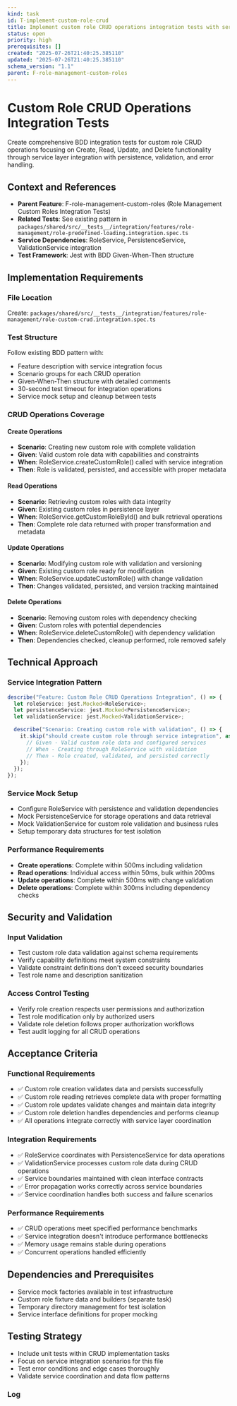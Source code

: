 ```yaml
---
kind: task
id: T-implement-custom-role-crud
title: Implement custom role CRUD operations integration tests with service coordination
status: open
priority: high
prerequisites: []
created: "2025-07-26T21:40:25.385110"
updated: "2025-07-26T21:40:25.385110"
schema_version: "1.1"
parent: F-role-management-custom-roles
---
```


# Custom Role CRUD Operations Integration Tests

Create comprehensive BDD integration tests for custom role CRUD operations focusing on Create, Read, Update, and Delete functionality through service layer integration with persistence, validation, and error handling.

## Context and References

- **Parent Feature**: F-role-management-custom-roles (Role Management Custom Roles Integration Tests)
- **Related Tests**: See existing pattern in `packages/shared/src/__tests__/integration/features/role-management/role-predefined-loading.integration.spec.ts`
- **Service Dependencies**: RoleService, PersistenceService, ValidationService integration
- **Test Framework**: Jest with BDD Given-When-Then structure

## Implementation Requirements

### File Location

Create: `packages/shared/src/__tests__/integration/features/role-management/role-custom-crud.integration.spec.ts`

### Test Structure

Follow existing BDD pattern with:

- Feature description with service integration focus
- Scenario groups for each CRUD operation
- Given-When-Then structure with detailed comments
- 30-second test timeout for integration operations
- Service mock setup and cleanup between tests

### CRUD Operations Coverage

#### Create Operations

- **Scenario**: Creating new custom role with complete validation
- **Given**: Valid custom role data with capabilities and constraints
- **When**: RoleService.createCustomRole() called with service integration
- **Then**: Role is validated, persisted, and accessible with proper metadata

#### Read Operations

- **Scenario**: Retrieving custom roles with data integrity
- **Given**: Existing custom roles in persistence layer
- **When**: RoleService.getCustomRoleById() and bulk retrieval operations
- **Then**: Complete role data returned with proper transformation and metadata

#### Update Operations

- **Scenario**: Modifying custom role with validation and versioning
- **Given**: Existing custom role ready for modification
- **When**: RoleService.updateCustomRole() with change validation
- **Then**: Changes validated, persisted, and version tracking maintained

#### Delete Operations

- **Scenario**: Removing custom roles with dependency checking
- **Given**: Custom roles with potential dependencies
- **When**: RoleService.deleteCustomRole() with dependency validation
- **Then**: Dependencies checked, cleanup performed, role removed safely

## Technical Approach

### Service Integration Pattern

```typescript
describe("Feature: Custom Role CRUD Operations Integration", () => {
  let roleService: jest.Mocked<RoleService>;
  let persistenceService: jest.Mocked<PersistenceService>;
  let validationService: jest.Mocked<ValidationService>;

  describe("Scenario: Creating custom role with validation", () => {
    it.skip("should create custom role through service integration", async () => {
      // Given - Valid custom role data and configured services
      // When - Creating through RoleService with validation
      // Then - Role created, validated, and persisted correctly
    });
  });
});
```

### Service Mock Setup

- Configure RoleService with persistence and validation dependencies
- Mock PersistenceService for storage operations and data retrieval
- Mock ValidationService for custom role validation and business rules
- Setup temporary data structures for test isolation

### Performance Requirements

- **Create operations**: Complete within 500ms including validation
- **Read operations**: Individual access within 50ms, bulk within 200ms
- **Update operations**: Complete within 500ms with change validation
- **Delete operations**: Complete within 300ms including dependency checks

## Security and Validation

### Input Validation

- Test custom role data validation against schema requirements
- Verify capability definitions meet system constraints
- Validate constraint definitions don't exceed security boundaries
- Test role name and description sanitization

### Access Control Testing

- Verify role creation respects user permissions and authorization
- Test role modification only by authorized users
- Validate role deletion follows proper authorization workflows
- Test audit logging for all CRUD operations

## Acceptance Criteria

### Functional Requirements

- ✅ Custom role creation validates data and persists successfully
- ✅ Custom role reading retrieves complete data with proper formatting
- ✅ Custom role updates validate changes and maintain data integrity
- ✅ Custom role deletion handles dependencies and performs cleanup
- ✅ All operations integrate correctly with service layer coordination

### Integration Requirements

- ✅ RoleService coordinates with PersistenceService for data operations
- ✅ ValidationService processes custom role data during CRUD operations
- ✅ Service boundaries maintained with clean interface contracts
- ✅ Error propagation works correctly across service boundaries
- ✅ Service coordination handles both success and failure scenarios

### Performance Requirements

- ✅ CRUD operations meet specified performance benchmarks
- ✅ Service integration doesn't introduce performance bottlenecks
- ✅ Memory usage remains stable during operations
- ✅ Concurrent operations handled efficiently

## Dependencies and Prerequisites

- Service mock factories available in test infrastructure
- Custom role fixture data and builders (separate task)
- Temporary directory management for test isolation
- Service interface definitions for proper mocking

## Testing Strategy

- Include unit tests within CRUD implementation tasks
- Focus on service integration scenarios for this file
- Test error conditions and edge cases thoroughly
- Validate service coordination and data flow patterns

### Log
